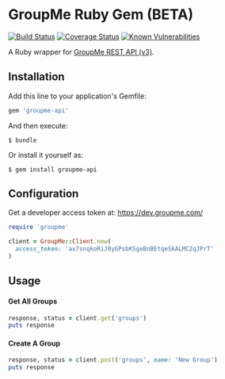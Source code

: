 # GroupMe Ruby Gem (BETA)
[![Build Status](https://travis-ci.org/kinnell/groupme-ruby-gem.svg?branch=master)](https://travis-ci.org/kinnell/groupme-ruby-gem)
[![Coverage Status](https://coveralls.io/repos/github/kinnell/groupme-ruby-gem/badge.svg?branch=master)](https://coveralls.io/github/kinnell/groupme-ruby-gem?branch=master)
[![Known Vulnerabilities](https://snyk.io/test/github/kinnell/groupme-ruby-gem/badge.svg?targetFile=Gemfile.lock)](https://snyk.io/test/github/kinnell/groupme-ruby-gem?targetFile=Gemfile.lock)

A Ruby wrapper for [GroupMe REST API (v3)](https://dev.groupme.com/docs/v3).

## Installation

Add this line to your application's Gemfile:

```ruby
gem 'groupme-api'
```

And then execute:

    $ bundle

Or install it yourself as:

    $ gem install groupme-api

## Configuration

Get a developer access token at: https://dev.groupme.com/

```ruby
require 'groupme'

client = GroupMe::Client.new(
  access_token: 'ax7snqkoRiJ0yGPsbKSgeBnBEtqeSkALMC2qJPrT'
)
```

## Usage

#### Get All Groups

```ruby
response, status = client.get('groups')
puts response
```


#### Create A Group

```ruby
response, status = client.post('groups', name: 'New Group')
puts response
```
